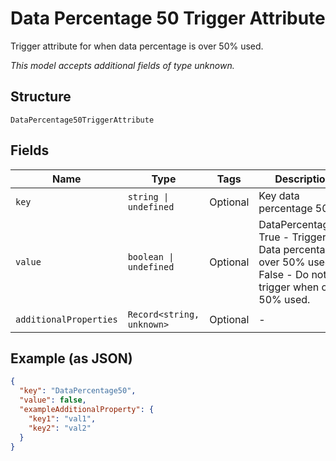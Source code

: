 
# Data Percentage 50 Trigger Attribute

Trigger attribute for when data percentage is over 50% used.

*This model accepts additional fields of type unknown.*

## Structure

`DataPercentage50TriggerAttribute`

## Fields

| Name | Type | Tags | Description |
|  --- | --- | --- | --- |
| `key` | `string \| undefined` | Optional | Key data percentage 50. |
| `value` | `boolean \| undefined` | Optional | DataPercentage50<br />True - Trigger on Data percentage is over 50% used<br />False - Do not trigger when over 50% used. |
| `additionalProperties` | `Record<string, unknown>` | Optional | - |

## Example (as JSON)

```json
{
  "key": "DataPercentage50",
  "value": false,
  "exampleAdditionalProperty": {
    "key1": "val1",
    "key2": "val2"
  }
}
```

